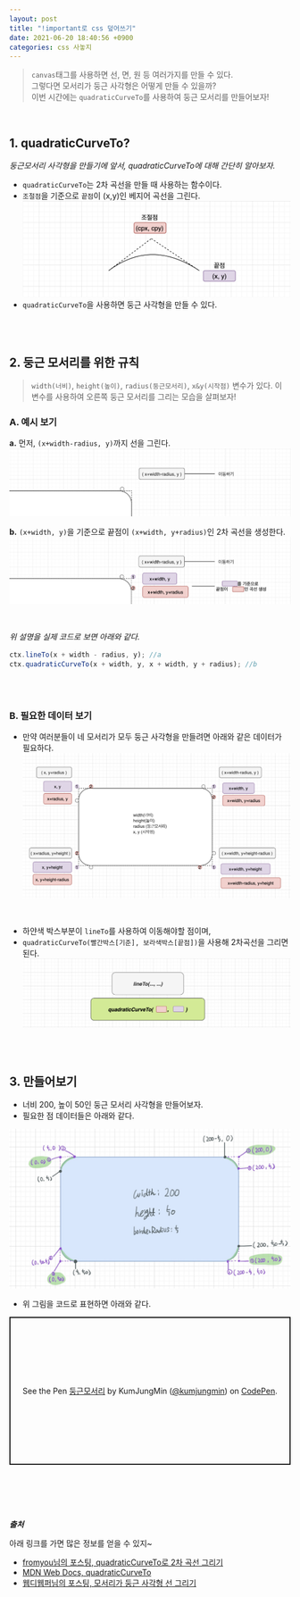 ```yaml
---
layout: post
title: "!important로 css 덮어쓰기"
date: 2021-06-20 18:40:56 +0900
categories: css 사놓지
---
```


> `canvas`태그를 사용하면 선, 면, 원 등 여러가지를 만들 수 있다. <br/> 그렇다면 모서리가 둥근 사각형은 어떻게 만들 수 있을까? <br/> 이번 시간에는 `quadraticCurveTo`를 사용하여 둥근 모서리를 만들어보자!

<br/>

## 1. quadraticCurveTo?

_둥근모서리 사각형을 만들기에 앞서, quadraticCurveTo에 대해 간단히 알아보자._

- `quadraticCurveTo`는 2차 곡선을 만들 때 사용하는 함수이다.
- `조절점`을 기준으로 `끝점`이 (x,y)인 베지어 곡선을 그린다.
  <img src="../assets/images/radius/radius-1.png" />
- `quadraticCurveTo`을 사용하면 둥근 사각형을 만들 수 있다.

<br/><br/>

## 2. 둥근 모서리를 위한 규칙

> `width(너비)`, `height(높이)`, `radius(둥근모서리)`, `x&y(시작점)` 변수가 있다. 이 변수를 사용하여 오른쪽 둥근 모서리를 그리는 모습을 살펴보자!

### A. 예시 보기

**a.** 먼저, `(x+width-radius, y)`까지 선을 그린다.
<img src="../assets/images/radius/radius-2.png" />

**b.** `(x+width, y)`을 기준으로 끝점이 `(x+width, y+radius)`인 2차 곡선을 생성한다.  
<img src="../assets/images/radius/radius-3.png" />

<br/>

_위 설명을 실제 코드로 보면 아래와 같다._

```js
ctx.lineTo(x + width - radius, y); //a
ctx.quadraticCurveTo(x + width, y, x + width, y + radius); //b
```

<br/><br/>

### B. 필요한 데이터 보기

- 만약 여러분들이 네 모서리가 모두 둥근 사각형을 만들려면 아래와 같은 데이터가 필요하다.
  <img src="../assets/images/radius/radius-4.png" />

<br/>

- 하얀색 박스부분이 `lineTo`를 사용하여 이동해야할 점이며,
- `quadraticCurveTo(빨간박스[기준], 보라색박스[끝점])`을 사용해 2차곡선을 그리면 된다.
  <img src="../assets/images/radius/radius-5.png" />

<br/>
<br/>

## 3. 만들어보기

- 너비 200, 높이 50인 둥근 모서리 사각형을 만들어보자.
- 필요한 점 데이터들은 아래와 같다.

<img src="../assets/images/radius/radius-6.jpeg" />

<br/>

- 위 그림을 코드로 표현하면 아래와 같다.

<p class="codepen" data-height="265" data-theme-id="dark" data-default-tab="js,result" data-user="kumjungmin" data-slug-hash="gOmyRaY" style="height: 265px; box-sizing: border-box; display: flex; align-items: center; justify-content: center; border: 2px solid; margin: 1em 0; padding: 1em;" data-pen-title="둥근모서리">
  <span>See the Pen <a href="https://codepen.io/kumjungmin/pen/gOmyRaY">
  둥근모서리</a> by KumJungMin (<a href="https://codepen.io/kumjungmin">@kumjungmin</a>)
  on <a href="https://codepen.io">CodePen</a>.</span>
</p>
<script async src="https://cpwebassets.codepen.io/assets/embed/ei.js"></script>

<br/><br/><br/><br/>

_**출처**_

아래 링크를 가면 많은 정보를 얻을 수 있지~

- <a href="https://fromyou.tistory.com/563">fromyou님의 포스팅, quadraticCurveTo로 2차 곡선 그리기</a>
- <a href="https://developer.mozilla.org/en-US/docs/Web/API/CanvasRenderingContext2D/quadraticCurveTo">MDN Web Docs, quadraticCurveTo</a>
- <a href="https://m.blog.naver.com/PostView.naver?isHttpsRedirect=true&blogId=pjh445&logNo=220041200342"> 웹디웹퍼님의 포스팅, 모서리가 둥근 사각형 선 그리기</a>

